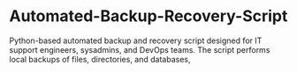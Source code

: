 # Automated-Backup-Recovery-Script
Python-based automated backup and recovery script designed for IT support engineers, sysadmins, and DevOps teams. The script performs local backups of files, directories, and databases, 
